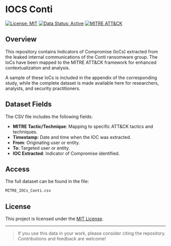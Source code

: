# IOCS Conti

[![License: MIT](https://img.shields.io/badge/License-MIT-yellow.svg)](https://opensource.org/licenses/MIT) [![Data Status: Active](https://img.shields.io/badge/Data-Active-brightgreen)](https://github.com/ramonfure/iocs_conti) [![MITRE ATT&CK](https://img.shields.io/badge/MITRE-ATT%26CK-blue)](https://attack.mitre.org/)

## Overview

This repository contains Indicators of Compromise (IoCs) extracted from the leaked internal communications of the Conti ransomware group. The IoCs have been mapped to the MITRE ATT&CK framework for enhanced contextualization and analysis.

A sample of these IoCs is included in the appendix of the corresponding study, while the complete dataset is made available here for researchers, analysts, and security practitioners.

## Dataset Fields

The CSV file includes the following fields:

- **MITRE Tactic/Technique**: Mapping to specific ATT&CK tactics and techniques.
- **Timestamp**: Date and time when the IOC was extracted.
- **From**: Originating user or entity.
- **To**: Targeted user or entity.
- **IOC Extracted**: Indicator of Compromise identified.

## Access

The full dataset can be found in the file:

```bash
MITRE_IOCs_Conti.csv
```

## License

This project is licensed under the [MIT License](LICENSE).

---

> If you use this data in your work, please consider citing the repository. Contributions and feedback are welcome!
